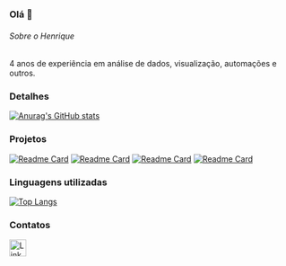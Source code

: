 ### Olá 👋

###### Sobre o Henrique
4 anos de experiência em análise de dados, visualização,  automações e outros.


### Detalhes

[![Anurag's GitHub stats](https://github-readme-stats.vercel.app/api?username=henrimagosso&show_icons=true&theme=dark)](https://github.com/anuraghazra/github-readme-stats)

### Projetos

[![Readme Card](https://github-readme-stats.vercel.app/api/pin/?username=henrimagosso&repo=Cancer-de-mama&theme=dark)](https://github.com/anuraghazra/github-readme-stats)
[![Readme Card](https://github-readme-stats.vercel.app/api/pin/?username=henrimagosso&repo=Nintendo&theme=dark)](https://github.com/anuraghazra/github-readme-stats)
[![Readme Card](https://github-readme-stats.vercel.app/api/pin/?username=henrimagosso&repo=Churn&theme=dark)](https://github.com/anuraghazra/github-readme-stats)
[![Readme Card](https://github-readme-stats.vercel.app/api/pin/?username=henrimagosso&repo=An-lise-scar&theme=dark)](https://github.com/anuraghazra/github-readme-stats)

### Linguagens utilizadas

[![Top Langs](https://github-readme-stats.vercel.app/api/top-langs/?username=henrimagosso&layout=compact)](https://github.com/anuraghazra/github-readme-stats)

### Contatos

[<img src='https://img.shields.io/badge/LinkedIn-0077B5?style=for-the-badge&logo=linkedin&logoColor=white' alt='Linkedin' height='30'>](https://www.linkedin.com/in/henriquemagosso/)

